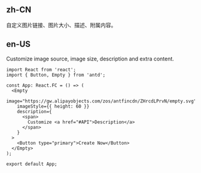 ## zh-CN

自定义图片链接、图片大小、描述、附属内容。

## en-US

Customize image source, image size, description and extra content.
```tsx
import React from 'react';
import { Button, Empty } from 'antd';

const App: React.FC = () => (
  <Empty
    image="https://gw.alipayobjects.com/zos/antfincdn/ZHrcdLPrvN/empty.svg"
    imageStyle={{ height: 60 }}
    description={
      <span>
        Customize <a href="#API">Description</a>
      </span>
    }
  >
    <Button type="primary">Create Now</Button>
  </Empty>
);

export default App;
```
